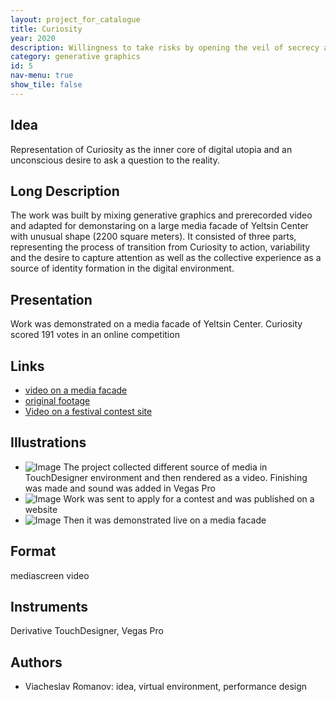 ```yaml
---
layout: project_for_catalogue
title: Curiosity
year: 2020
description: Willingness to take risks by opening the veil of secrecy and, instead of answering, get even more new questions
category: generative graphics
id: 5
nav-menu: true
show_tile: false
---
```

## Idea

Representation of Curiosity as the inner core of digital utopia and an unconscious desire to ask a question to the reality.

## Long Description

The work was built by mixing generative graphics and prerecorded video and adapted for demonstaring on a large media facade of Yeltsin Center with unusual shape (2200 square meters). It consisted of three parts, representing the process of transition from Curiosity to action, variability and the desire to capture attention as well as the collective experience as a source of identity formation in the digital environment.

## Presentation

Work was demonstrated on a media facade of Yeltsin Center. Curiosity scored 191 votes in an online competition

## Links

- [video on a media facade](https://youtu.be/zy-d7VM8pbI)
- [original footage](https://youtu.be/6RnnbVt7LeY)
- [Video on a festival contest site](https://pixelsfest.com/en/#mediafacade)

## Illustrations

- ![Image]('url') The project collected different source of media in TouchDesigner environment and then rendered as a video. Finishing was made and sound was added in Vegas Pro
- ![Image]('url') Work was sent to apply for a contest and was published on a website
- ![Image]('url') Then it was demonstrated live on a media facade

## Format

mediascreen video

## Instruments

Derivative TouchDesigner, Vegas Pro

## Authors

- Viacheslav Romanov: idea, virtual environment, performance design
